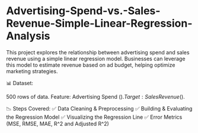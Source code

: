 # Advertising-Spend-vs.-Sales-Revenue-Simple-Linear-Regression-Analysis
This project explores the relationship between advertising spend and sales revenue using a simple linear regression model. Businesses can leverage this model to estimate revenue based on ad budget, helping optimize marketing strategies.

📊 Dataset:

500 rows of data.
Feature: Advertising Spend ($).
Target: Sales Revenue ($).

📉 Steps Covered:
✅ Data Cleaning & Preprocessing
✅ Building & Evaluating the Regression Model
✅ Visualizing the Regression Line
✅ Error Metrics (MSE, RMSE, MAE, R^2 and Adjusted R^2)
